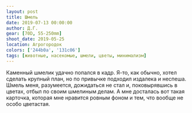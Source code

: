 ```yaml
---
layout: post
title: Шмель
date: 2019-07-13 00:00:00
author: Д.Г.
gear: [70D, 55-250mm]
shoot_date: 2019-05-25
location: Агрогородок
colors: ['244b0a', '131c06']
tags: [животные, насекомые, шмели, цветы, минимализм]
---
```

Каменный шмелик удачно попался в кадр. Я-то, как обычно, хотел сделать крупный план, но по привычке подходил издалека и неспеша. Шмель меня, разумеется, дожидаться не стал и, поковырявшись в цветах, отбыл по своим шмелиным делам. А мне досталась вот такая карточка, которая мне нравится ровным фоном и тем, что вообще не особо цветастая.
